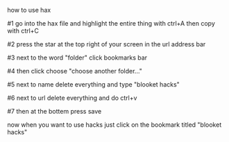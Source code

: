 how to use hax

#1 go into the hax file and highlight the entire thing with ctrl+A then
 copy with ctrl+C
 
#2 press the star at the top right of your screen in the url address bar

#3 next to the word "folder" click bookmarks bar

#4 then click choose "choose another folder..."

#5 next to name delete everything and type "blooket hacks"

#6 next to url delete everything and do ctrl+v 

#7 then at the bottem press save 

now when you want to use hacks just click on the bookmark titled "blooket hacks"
